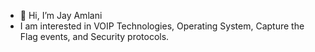 - 👋 Hi, I’m Jay Amlani
- I am interested in VOIP Technologies, Operating System, Capture the Flag events, and Security protocols.

